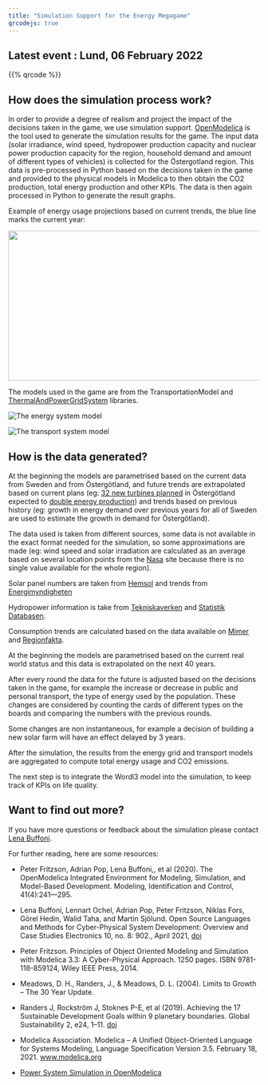 ```yaml
---
title: "Simulation Support for the Energy Megagame"
qrcodejs: true
---
```


## Latest event : Lund, 06 February 2022

{{% qrcode %}}

## How does the simulation process work?

In order to provide a degree of realism and project the impact of the decisions taken in the game, we use simulation support. [OpenModelica](https://openmodelica.org) is the tool used to generate the simulation results for the game. The input data (solar irradiance, wind speed, hydropower production capacity and nuclear power production capacity for the region, household demand and amount of different types of vehicles) is collected for the Östergotland region.
This data is pre-processed in Python based on the decisions taken in the game and provided to the physical models in Modelica to then obtain the CO2 production, total energy production and other KPIs. The data is then again processed in Python to generate the result graphs.

Example of energy usage projections based on current trends, the blue line marks the current year:

<img src="/images/energy_game_energy_prod.jpg"  width="600" height="300">

The models used in the game are from the TransportationModel and [ThermalAndPowerGridSystem](https://github.com/OpenModelica/ThermalAndPowerGridSystem) libraries.

![The energy system model](/images/energy_game_EnrgyGridModel.svg)

![The transport system model](/images/energy_game_TransportationHub.svg)


## How is the data generated?

At the beginning the models are parametrised based on the current data from Sweden and from Östergötland, and future trends are extrapolated based on current plans (eg: [32 new turbines planned](https://www.holmen.com/sv/energi/vindkraft/pagaende-projekt2/klintaberget/) in Östergötland expected to [double energy production](https://rvno.se/vindkraftsprojektet/)) and trends based on previous history (eg: growth in energy demand over previous years for all of Sweden are used to estimate the growth in demand for Östergötland).

The data used is taken from different sources, some data is not available in the exact format needed for the simulation, so some approximations are made (eg: wind speed and solar irradiation are calculated as an average based on several location points from the [Nasa](https://power.larc.nasa.gov/data-access-viewer/) site because there is no single value available for the whole region).

Solar panel numbers are taken from [Hemsol](https://hemsol.se/solceller/ostergotland/) and trends from [Energimyndigheten]( https://www.energimyndigheten.se/nyhetsarkiv/2022/kraftig-okning-av-installerade-solcellsanlaggningar/.
)

Hydropower information is take from [Tekniskaverken](https://www.tekniskaverken.se/om-oss/verksamheten/vattenkraft/vattenkraftverken/) and [Statistik Databasen](https://www.statistikdatabasen.scb.se/pxweb/sv/ssd/START__EN__EN0203__EN0203A/ProdbrEl/).

Consumption trends are calculated based on the data available on [Mimer](https://mimer.svk.se/) and [Regionfakta](https://www.regionfakta.com/vastra-gotalands-lan/energi/elforbrukning-per-lan/).


At the beginning the models are parametrised based on the current real world status and this data is extrapolated on the next 40 years.

After every round the data for the future is adjusted based on the decisions taken in the game, for example the increase or decrease in public and personal transport, the type of energy used by the population. These changes are considered by counting the cards of different types on the boards and comparing the numbers with the previous rounds.

Some changes are non instantaneous, for example a decision of building a new solar farm will have an effect delayed by 3 years.

After the simulation, the results from the energy grid and transport models are aggregated to compute total energy usage and CO2 emissions.

The next step is to integrate the Wordl3 model into the simulation, to keep track of KPIs on life quality.

## Want to find out more?

If you have more questions or feedback about the simulation please contact [Lena Buffoni](https://liu.se/en/employee/olero90).

For further reading, here are some resources:

* Peter Fritzson, Adrian Pop, Lena Buffoni,, et al (2020). The OpenModelica Integrated Environment for Modeling, Simulation, and Model-Based Development. Modeling, Identification and Control, 41(4):241—295.

* Lena Buffoni, Lennart Ochel, Adrian Pop, Peter Fritzson, Niklas Fors, Görel Hedin, Walid Taha, and Martin Sjölund. Open Source Languages and Methods for Cyber-Physical System Development: Overview and Case Studies Electronics 10, no. 8: 902., April 2021, [doi](https://doi.org/10.3390/electronics10080902)

* Peter Fritzson. Principles of Object Oriented Modeling and Simulation with Modelica 3.3: A Cyber-Physical Approach. 1250 pages. ISBN 9781-118-859124, Wiley IEEE Press, 2014.

* Meadows, D. H., Randers, J., & Meadows, D. L. (2004). Limits to Growth – The 30 Year Update.

* Randers J, Rockström J, Stoknes P-E, et al (2019). Achieving the 17 Sustainable Development Goals within 9 planetary boundaries. Global Sustainability 2, e24, 1–11. [doi](https://doi.org/10.1017/sus.2019.22)

* Modelica Association. Modelica – A Unified Object-Oriented Language for Systems Modeling, Language Specification Version 3.5. February 18, 2021. www.modelica.org

* [Power System Simulation in OpenModelica](https://om.fossee.in/powersystems/pssp/completed-pssp)
